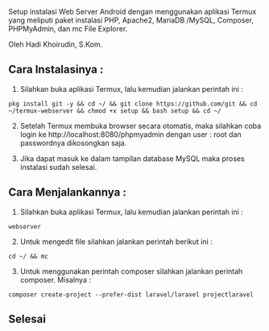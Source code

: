 Setup instalasi Web Server Android dengan menggunakan aplikasi Termux yang meliputi paket instalasi PHP, Apache2, MariaDB /MySQL, Composer, PHPMyAdmin, dan mc File Explorer.

Oleh Hadi Khoirudin, S.Kom.

## Cara Instalasinya : 
1. Silahkan buka aplikasi Termux, lalu kemudian jalankan perintah ini :

```
pkg install git -y && cd ~/ && git clone https://github.com/git && cd ~/termux-webserver && chmod +x setup && bash setup && cd ~/
```

2. Setelah Termux membuka browser secara otomatis, maka silahkan coba login ke http://localhost:8080/phpmyadmin dengan user : root dan passwordnya dikosongkan saja.

3. Jika dapat masuk ke dalam tampilan database MySQL maka proses instalasi sudah selesai.

## Cara Menjalankannya : 
1. Silahkan buka aplikasi Termux, lalu kemudian jalankan perintah ini :

```
webserver
```

2. Untuk mengedit file silahkan jalankan perintah berikut ini :

```
cd ~/ && mc
```
3. Untuk menggunakan perintah composer silahkan jalankan perintah composer. Misalnya : 

```
composer create-project --prefer-dist laravel/laravel projectlaravel

```

## Selesai
